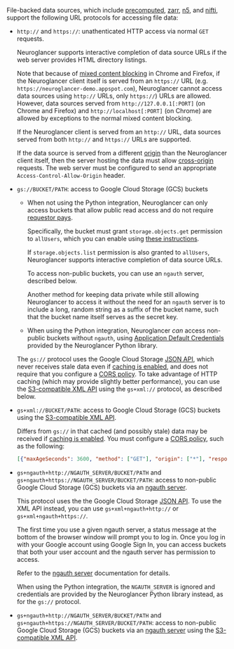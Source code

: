 File-backed data sources, which include [precomputed](./precomputed), [zarr](./zarr), [n5](./n5), and
[nifti](./nifiti), support the following URL protocols for accessing file data:

- `http://` and `https://`: unathenticated HTTP access via normal `GET` requests.

  Neuroglancer supports interactive completion of data source URLs if the web server provides HTML
  directory listings.

  Note that because of [mixed content
  blocking](https://developer.mozilla.org/en-US/docs/Web/Security/Mixed_content) in Chrome and
  Firefox, if the Neuroglancer client itself is served from an `https://` URL
  (e.g. `https://neuroglancer-demo.appspot.com`), Neuroglancer cannot access data sources using
  `http://` URLs, only `https://`) URLs are allowed.  However, data sources served from
  `http://127.0.0.1[:PORT]` (on Chrome and Firefox) and `http://localhost[:PORT]` (on Chrome) are
  allowed by exceptions to the normal mixed content blocking.

  If the Neuroglancer client is served from an `http://` URL, data sources served from both
  `http://` and `https://` URLs are supported.

  If the data source is served from a different
  [origin](https://developer.mozilla.org/en-US/docs/Web/Security/Same-origin_policy) than the
  Neuroglancer client itself, then the server hosting the data must allow
  [cross-origin](https://developer.mozilla.org/en-US/docs/Web/HTTP/CORS) requests.  The web server
  must be configured to send an appropriate `Access-Control-Allow-Origin` header.

- `gs://BUCKET/PATH`: access to Google Cloud Storage (GCS) buckets

  - When not using the Python integration, Neuroglancer can only access buckets that allow public read
    access and do not require [requestor pays](https://cloud.google.com/storage/docs/requester-pays).

    Specifically, the bucket must grant `storage.objects.get` permission to `allUsers`, which you
    can enable using [these instructions](
    https://cloud.google.com/storage/docs/access-control/making-data-public#buckets).

    If `storage.objects.list` permission is also granted to `allUsers`, Neuroglancer supports
    interactive completion of data source URLs.

    To access non-public buckets, you can use an `ngauth` server, described below.

    Another method for keeping data private while still allowing Neuroglancer to access it without the
    need for an `ngauth` server is to include a long, random string as a suffix of the bucket name,
    such that the bucket name itself serves as the secret key.

  - When using the Python integration, Neuroglancer *can* access non-public buckets without
    `ngauth`, using [Application Default
    Credentials](https://google-auth.readthedocs.io/en/latest/reference/google.auth.html) provided
    by the Neuroglancer Python library.

  The `gs://` protocol uses the Google Cloud Storage [JSON
  API](https://cloud.google.com/storage/docs/json_api), which never receives stale data even if
  [caching is enabled](https://cloud.google.com/storage/docs/metadata#cache-control), and does not
  require that you configure a [CORS
  policy](https://cloud.google.com/storage/docs/configuring-cors).  To take advantage of HTTP
  caching (which may provide slightly better performance), you can use the [S3-compatible XML
  API](https://cloud.google.com/storage/docs/xml-api/overview) using the `gs+xml://` protocol, as
  described below.

- `gs+xml://BUCKET/PATH`: access to Google Cloud Storage (GCS) buckets using the [S3-compatible XML
  API](https://cloud.google.com/storage/docs/xml-api/overview).

  Differs from `gs://` in that cached (and possibly stale) data may be received if [caching is
  enabled](https://cloud.google.com/storage/docs/metadata#cache-control).  You must configure a
  [CORS policy](https://cloud.google.com/storage/docs/configuring-cors), such as the following:

  ```json
  [{"maxAgeSeconds": 3600, "method": ["GET"], "origin": ["*"], "responseHeader": ["Content-Type", "Range"]}]
  ```

- `gs+ngauth+http://NGAUTH_SERVER/BUCKET/PATH` and `gs+ngauth+https://NGAUTH_SERVER/BUCKET/PATH`:
  access to non-public Google Cloud Storage (GCS) buckets via an [ngauth
  server](../../../ngauth_server).

  This protocol uses the the Google Cloud Storage [JSON
  API](https://cloud.google.com/storage/docs/json_api).  To use the XML API instead, you can use
  `gs+xml+ngauth+http://` or `gs+xml+ngauth+https://`.

  The first time you use a given ngauth server, a status message at the bottom of the browser window
  will prompt you to log in.  Once you log in with your Google account using Google Sign In, you can
  access buckets that both your user account and the ngauth server has permission to access.

  Refer to the [ngauth server](../../../ngauth_server) documentation for details.

  When using the Python integration, the `NGAUTH_SERVER` is ignored and credentials are provided by
  the Neuroglancer Python library instead, as for the `gs://` protocol.

- `gs+ngauth+http://NGAUTH_SERVER/BUCKET/PATH` and `gs+ngauth+https://NGAUTH_SERVER/BUCKET/PATH`:
  access to non-public Google Cloud Storage (GCS) buckets via an [ngauth
  server](../../../ngauth_server) using the [S3-compatible XML
  API](https://cloud.google.com/storage/docs/xml-api/overview).
